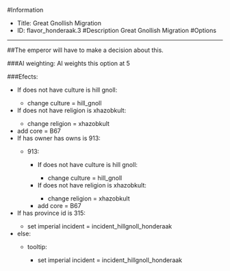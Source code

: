 #Information
 - Title: Great Gnollish Migration
 - ID: flavor_honderaak.3
#Description
Great Gnollish Migration
#Options

___
##The emperor will have to make a decision about this.

###AI weighting:
AI weights this option at 5


###Efects:<ul><li>If does not have culture is hill gnoll:</li><ul><li>change culture = hill_gnoll</li></ul><li>If does not have religion is xhazobkult:</li><ul><li>change religion = xhazobkult</li></ul><li>add core = B67</li><li>If has owner has owns is 913:</li><ul><li>913:</li><ul><li>If does not have culture is hill gnoll:</li><ul><li>change culture = hill_gnoll</li></ul><li>If does not have religion is xhazobkult:</li><ul><li>change religion = xhazobkult</li></ul><li>add core = B67</li></ul></ul><li>If has province id is 315:</li><ul><li>set imperial incident = incident_hillgnoll_honderaak</li></ul><li>else:</li><ul><li>tooltip:</li><ul><li>set imperial incident = incident_hillgnoll_honderaak</li></ul></ul></ul>
